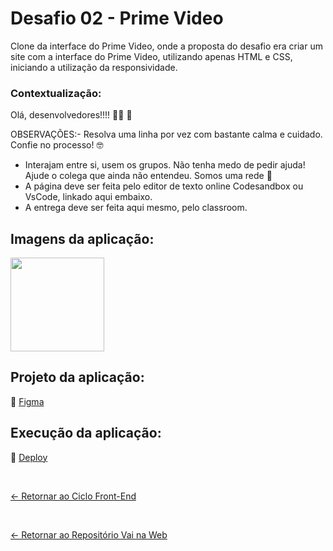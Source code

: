 # Desafio 02 - Prime Video
 
Clone da interface do Prime Video, onde a proposta do desafio era criar um site com a interface do Prime Video, utilizando apenas HTML e CSS, iniciando a utilização da responsividade.

### Contextualização: 

Olá, desenvolvedores!!!! 🚀🚀 🚀 

OBSERVAÇÕES:- Resolva uma linha por vez com bastante calma e cuidado. Confie no processo! 🤓

- Interajam entre si, usem os grupos. Não tenha medo de pedir ajuda! Ajude o colega que ainda não entendeu. Somos uma rede 🧡
- A página deve ser feita pelo editor de texto online Codesandbox ou VsCode, linkado aqui embaixo.
- A entrega deve ser feita aqui mesmo, pelo classroom.

## Imagens da aplicação:

<div align="left">
 <img src="https://i.imgur.com/ji7r7gc.png" height="150" />
</div>

## Projeto da aplicação:

📌 [Figma](https://www.figma.com/design/kt8bFJfatBgb56Mnf2GnaN/desafio?t=Kc6dWRC6zgjFqBAK-0)

## Execução da aplicação:

📌 [Deploy](https://vai-na-web-prime-video.vercel.app/)

 <br>
 
[<- Retornar ao Ciclo Front-End](https://github.com/GilvanPOliveira/VaiNaWeb/tree/main/CicloFrontEnd)

  <br>
  
[<- Retornar ao Repositório Vai na Web](https://github.com/GilvanPOliveira/VaiNaWeb)
